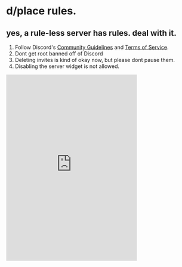 # d/place rules.

## yes, a rule-less server has rules. deal with it.

<ol>
    <li>Follow Discord's <a href="https://discord.com/guidelines">Community Guidelines</a> and <a href="https://discord.com/terms">Terms of Service</a>.</li>
    <li>Dont get root banned off of Discord</li>
    <li>Deleting invites is kind of okay now, but please dont pause them.</li>
    <li>Disabling the server widget is not allowed.</li>
</ol>

<iframe 
    src="https://discord.com/widget?id=1096605284631334972&theme=dark" 
    width="350" height="500" 
    allowtransparency="true" 
    frameborder="0" 
    sandbox="allow-popups allow-popups-to-escape-sandbox allow-same-origin allow-scripts"
></iframe>